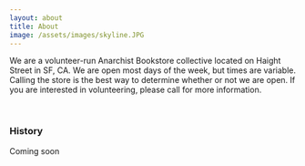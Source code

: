 ```yaml
---
layout: about
title: About
image: /assets/images/skyline.JPG
---
```


We are a volunteer-run Anarchist Bookstore collective located on Haight Street in SF, CA. We are open most days of the week, but times are variable. Calling the store is the best way to determine whether or not we are open. If you are interested in volunteering, please call for more information.
&nbsp;

&nbsp;

### History
Coming soon